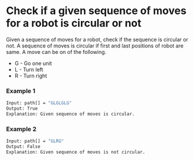 # Check if a given sequence of moves for a robot is circular or not

Given a sequence of moves for a robot, check if the sequence is circular or not. A sequence of moves is circular if first and last positions of robot are same. A move can be on of the following. 

- G - Go one unit 
- L - Turn left
- R - Turn right 

### Example 1
```sh
Input: path[] = "GLGLGLG"
Output: True
Explanation: Given sequence of moves is circular.
```

### Example 2
```sh
Input: path[] = "GLRG"
Output: False
Explanation: Given sequence of moves is not circular.
```
